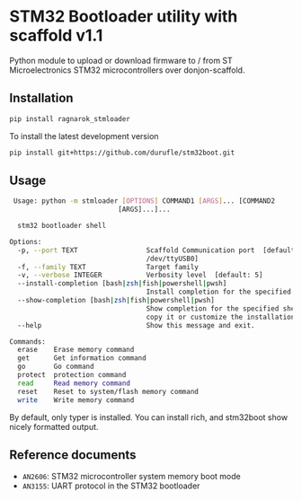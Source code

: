 # STM32 Bootloader utility with scaffold v1.1

Python module to upload or download firmware to / from ST Microelectronics STM32 microcontrollers over donjon-scaffold.

## Installation

```bash
pip install ragnarok_stmloader
```
To install the latest development version

```bash
pip install git+https://github.com/durufle/stm32boot.git
```

## Usage

```bash
 Usage: python -m stmloader [OPTIONS] COMMAND1 [ARGS]... [COMMAND2
                           [ARGS]...]...

  stm32 bootloader shell

Options:
  -p, --port TEXT                 Scaffold Communication port  [default:
                                  /dev/ttyUSB0]
  -f, --family TEXT               Target family
  -v, --verbose INTEGER           Verbosity level  [default: 5]
  --install-completion [bash|zsh|fish|powershell|pwsh]
                                  Install completion for the specified shell.
  --show-completion [bash|zsh|fish|powershell|pwsh]
                                  Show completion for the specified shell, to
                                  copy it or customize the installation.
  --help                          Show this message and exit.

Commands:
  erase    Erase memory command
  get      Get information command
  go       Go command
  protect  protection command
  read     Read memory command
  reset    Reset to system/flash memory command
  write    Write memory command
```

By default, only typer is installed. You can install rich, and stm32boot show nicely formatted output.


## Reference documents
- `AN2606`: STM32 microcontroller system memory boot mode
- `AN3155`: UART protocol in the STM32 bootloader

